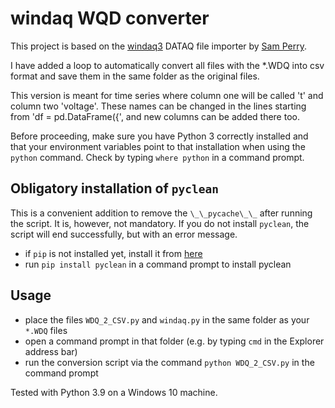# windaq WQD converter

This project is based on the [windaq3](https://github.com/sdp8483/windaq3) DATAQ file importer by [Sam Perry](https://github.com/sdp8483).

I have added a loop to automatically convert all files with the *.WDQ into csv format and save them in the same folder as the original files.

This version is meant for time series where column one will be called 't' and column two 'voltage'. These names can be changed in the lines starting from 'df = pd.DataFrame({', and new columns can be added there too. 

Before proceeding, make sure you have Python 3 correctly installed and that your environment variables point to that installation when using the ``python`` command. Check by typing ``where python`` in a command prompt.

## Obligatory installation of ``pyclean``
This is a convenient addition to remove the ``\_\_pycache\_\_`` after running the script. It is, however, not mandatory. If you do not install ``pyclean``, the script will end successfully, but with an error message.
  * if ``pip`` is not installed yet, install it from [here](https://pip.pypa.io/en/stable/installation/)
  * run ``pip install pyclean`` in a command prompt to install pyclean

## Usage
  * place the files ``WDQ_2_CSV.py`` and ``windaq.py`` in the same folder as your ``*.WDQ`` files
  * open a command prompt in that folder (e.g. by typing ``cmd`` in the Explorer address bar)
  * run the conversion script via the command ``python WDQ_2_CSV.py`` in the command prompt
 
 Tested with Python 3.9 on a Windows 10 machine.
